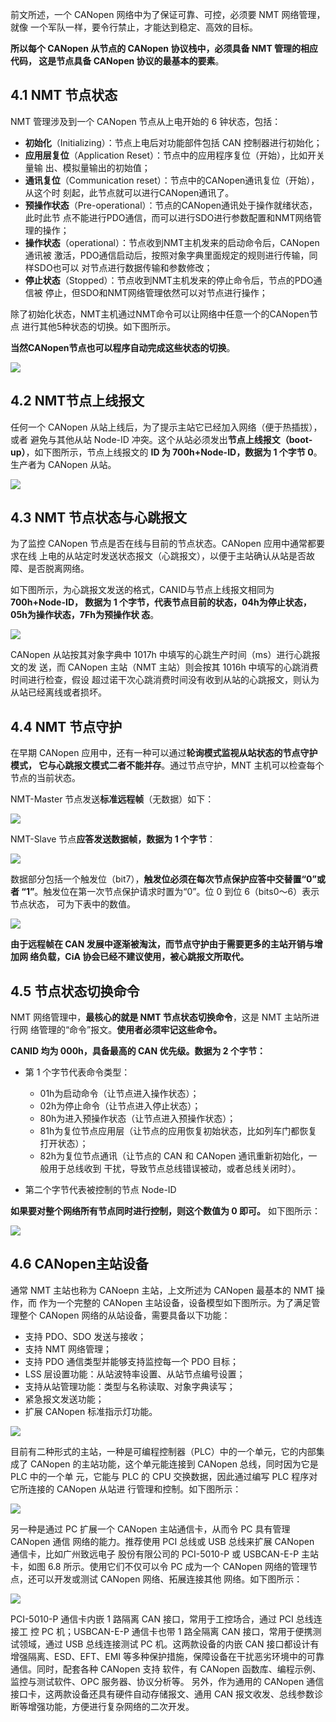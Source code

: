 前文所述，一个 CANopen 网络中为了保证可靠、可控，必须要 NMT 网络管理，就像
一个军队一样，要令行禁止，才能达到稳定、高效的目标。

**所以每个 CANopen 从节点的 CANopen 协议栈中，必须具备 NMT 管理的相应代码，
这是节点具备 CANopen 协议的最基本的要素**。

## 4.1 NMT 节点状态
NMT 管理涉及到一个 CANopen 节点从上电开始的 6 钟状态，包括：  
- **初始化**（Initializing）：节点上电后对功能部件包括 CAN 控制器进行初始化；
- **应用层复位**（Application Reset）：节点中的应用程序复位（开始），比如开关量输
出、模拟量输出的初始值；
- **通讯复位**（Communication reset）：节点中的CANopen通讯复位（开始），从这个时
刻起，此节点就可以进行CANopen通讯了。
- **预操作状态**（Pre-operational）：节点的CANopen通讯处于操作就绪状态，此时此节
点不能进行PDO通信，而可以进行SDO进行参数配置和NMT网络管理的操作；
- **操作状态**（operational）：节点收到NMT主机发来的启动命令后，CANopen通讯被
激活，PDO通信启动后，按照对象字典里面规定的规则进行传输，同样SDO也可以
对节点进行数据传输和参数修改；
- **停止状态**（Stopped）：节点收到NMT主机发来的停止命令后，节点的PDO通信被
停止，但SDO和NMT网络管理依然可以对节点进行操作；

除了初始化状态，NMT主机通过NMT命令可以让网络中任意一个的CANopen节点
进行其他5种状态的切换。如下图所示。

**当然CANopen节点也可以程序自动完成这些状态的切换**。  

<div><img src = "./images/4-NMT管理状态转换图.png"></div>

## 4.2 NMT节点上线报文

任何一个 CANopen 从站上线后，为了提示主站它已经加入网络（便于热插拔），或者
避免与其他从站 Node-ID 冲突。这个从站必须发出**节点上线报文（boot-up）**，如下图所示，节点上线报文的 **ID 为 700h+Node-ID，数据为 1 个字节 0**。生产者为 CANopen 从站。

<div><img src = "./images/4-NMT节点上线报文.png"></div>

## 4.3 NMT 节点状态与心跳报文

为了监控 CANopen 节点是否在线与目前的节点状态。CANopen 应用中通常都要求在线
上电的从站定时发送状态报文（心跳报文），以便于主站确认从站是否故障、是否脱离网络。

如下图所示，为心跳报文发送的格式，CANID与节点上线报文相同为**700h+Node-ID，
数据为 1 个字节，代表节点目前的状态，04h为停止状态，05h为操作状态，7Fh为预操作状
态**。

<div><img src = "./images/4-NMT心跳报文.png"></div>

CANopen 从站按其对象字典中 1017h 中填写的心跳生产时间（ms）进行心跳报文的发
送，而 CANopen 主站（NMT 主站）则会按其 1016h 中填写的心跳消费时间进行检查，假设
超过诺干次心跳消费时间没有收到从站的心跳报文，则认为从站已经离线或者损坏。

## 4.4 NMT 节点守护
在早期 CANopen 应用中，还有一种可以通过**轮询模式监视从站状态的节点守护模式，
它与心跳报文模式二者不能并存**。通过节点守护，MNT 主机可以检查每个节点的当前状态。

NMT-Master 节点发送**标准远程帧**（无数据）如下：
<div><img src = "./images/4-NMT节点守护1.png"></div>

NMT-Slave 节点**应答发送数据帧，数据为 1 个字节**：
<div><img src = "./images/4-NMT节点守护2.png"></div>

数据部分包括一个触发位（bit7），**触发位必须在每次节点保护应答中交替置“0”或者
“1”**。触发位在第一次节点保护请求时置为“0”。位 0 到位 6（bits0～6）表示节点状态，
可为下表中的数值。
<div><img src = "./images/4-NMT节点守护状态.png"></div>

**由于远程帧在 CAN 发展中逐渐被淘汰，而节点守护由于需要更多的主站开销与增加网
络负载，CiA 协会已经不建议使用，被心跳报文所取代。**

## 4.5 节点状态切换命令

NMT 网络管理中，**最核心的就是 NMT 节点状态切换命令**，这是 NMT 主站所进行网
络管理的“命令”报文。**使用者必须牢记这些命令。**

**CANID 均为 000h，具备最高的 CAN 优先级。数据为 2 个字节：**  
- 第 1 个字节代表命令类型：  
  - 01h为启动命令（让节点进入操作状态）；
  - 02h为停止命令（让节点进入停止状态）；
  - 80h为进入预操作状态（让节点进入预操作状态）；
  - 81h为复位节点应用层（让节点的应用恢复初始状态，比如列车门都恢复打开状态）；
  - 82h为复位节点通讯（让节点的 CAN 和 CANopen 通讯重新初始化，一般用于总线收到
干扰，导致节点总线错误被动，或者总线关闭时）。

- 第二个字节代表被控制的节点 Node-ID  

**如果要对整个网络所有节点同时进行控制，则这个数值为 0 即可。** 如下图所示：
<div><img src = "./images/4-NMT节点状态切换命令.png"></div>

## 4.6 CANopen主站设备
通常 NMT 主站也称为 CANoepn 主站，上文所述为 CANopen 最基本的 NMT 操作，而
作为一个完整的 CANopen 主站设备，设备模型如下图所示。为了满足管理整个 CANopen
网络的从站设备，需要具备以下功能：  
- 支持 PDO、SDO 发送与接收；
- 支持 NMT 网络管理；
- 支持 PDO 通信类型并能够支持监控每一个 PDO 目标；
- LSS 层设置功能：从站波特率设置、从站节点编号设置；
- 支持从站管理功能：类型与名称读取、对象字典读写；
- 紧急报文发送功能；
- 扩展 CANopen 标准指示灯功能。

<div><img src = "./images/4-CANopen设备模型.png"></div>

目前有二种形式的主站，一种是可编程控制器（PLC）中的一个单元，它的内部集成了
CANopen 的主站功能，这个单元能连接到 CANopen 总线，同时因为它是 PLC 中的一个单
元，它能与 PLC 的 CPU 交换数据，因此通过编写 PLC 程序对它所连接的 CANopen 从站进
行管理和控制。如下图所示：

<div><img src = "./images/4-带CANopen的PLC.png"></div>

另一种是通过 PC 扩展一个 CANopen 主站通信卡，从而令 PC 具有管理 CANopen 通信
网络的能力。推荐使用 PCI 总线或 USB 总线来扩展 CANopen 通信卡，比如广州致远电子
股份有限公司的 PCI-5010-P 或 USBCAN-E-P 主站卡，如图 6.8 所示。使用它们不仅可以令
PC 成为一个 CANopen 网络的管理节点，还可以开发或测试 CANopen 网络、拓展连接其他
网络。如下图所示：

<div><img src = "./images/4-推荐的CANopen主站通信卡.png"></div>

PCI-5010-P 通信卡内嵌 1 路隔离 CAN 接口，常用于工控场合，通过 PCI 总线连接工
控 PC 机；USBCAN-E-P 通信卡也带 1 路全隔离 CAN 接口，常用于便携测试领域，通过 USB
总线连接测试 PC 机。这两款设备的内嵌 CAN 接口都设计有增强隔离、ESD、EFT、EMI
等多种保护措施，保障设备在干扰恶劣环境中的可靠通信。同时，配套各种 CANopen 支持
软件，有 CANopen 函数库、编程示例、监控与测试软件、OPC 服务器、协议分析等。
另外，作为通用的 CANopen 通信接口卡，这两款设备还具有硬件自动存储报文、通用 CAN
报文收发、总线参数诊断等增强功能，方便进行复杂网络的二次开发。